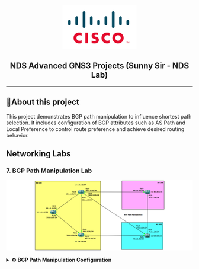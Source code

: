 <p align="center">
    <img src="./cisco-logo.png" alt="Logo" width="200">
</p>

<h2 align="center"> NDS Advanced GNS3 Projects (Sunny Sir - NDS Lab)</h2>

---

## 📝About this project

This project demonstrates BGP path manipulation to influence shortest path selection. It includes configuration of BGP attributes such as AS Path and Local Preference to control route preference and achieve desired routing behavior.


## Networking Labs

### 7. BGP Path Manipulation Lab

<p align="center">
    <img src="./7. BGP Path Manipulation.png" alt="7. BGP Path Manipulation.png">
</p>

<details>
<summary><strong>⚙️ BGP Path Manipulation Configuration</strong></summary>

<br>

## 🧩 Network Topology:
| Router | Loopback   | Interfaces with IPs                                                                      | AS  |
| ------ | ---------- | ---------------------------------------------------------------------------------------- | --- |
| R1     | 1.1.1.1/24 | f0/0 → 10.1.1.10/24<br>f1/0 → 20.1.1.10/24                                               | 100 |
| R2     | 2.2.2.2/24 | f0/0 → 60.1.1.10/24<br>f1/0 → 30.1.1.10/24<br>f1/1 → 10.1.1.20/24<br>f2/0 → 50.1.1.10/24 | 100 |
| R3     | 3.3.3.3/24 | f0/0 → 40.1.1.10/24<br>f1/0 → 30.1.1.20/24<br>f1/1 → 20.1.1.20/24                        | 100 |
| R4     | 4.4.4.4/24 | f0/0 → 60.1.1.20/24<br>f1/0 → 70.1.1.10/24                                               | 200 |
| R5     | 5.5.5.5/24 | f0/0 → 70.1.1.20/24<br>f1/0 → 40.1.1.20/24<br>f1/1 → 50.1.1.20/24                        | 300 |
---

## 🎯 Lab Goal: BGP Path Manipulation (Shortest Path Preference)
Scenario:
To force traffic to prefer R3 → R5 over R2 → R5, add AS-PATH prepending on R2

## 🛠️ Step-by-Step Configuration

### 🔌 1. Physical Setup in GNS3
- 🧱 Devices Required:
- Drag and drop:
  - 5 Cisco Routers (e.g., Cisco 7200 or 3725 with appropriate IOS)
  - Connections between routers
---

### 🔧 R1 (AS 100) Configuration 

```bash
conf t
interface Loopback1
 ip address 1.1.1.1 255.255.255.0
  no shutdown
interface f0/0
 ip address 10.1.1.10 255.255.255.0
  no shutdown
interface f1/0
 ip address 20.1.1.10 255.255.255.0
  no shutdown
router bgp 100
 bgp log-neighbor-changes
 network 1.1.1.0 mask 255.255.255.0
 neighbor 10.1.1.20 remote-as 100
 neighbor 20.1.1.20 remote-as 100

```
### 🔧 R2 (AS 100) Configuration 
```bash
conf t
interface Loopback1
 ip address 2.2.2.2 255.255.255.0
 no shutdown

interface f0/0
 ip address 60.1.1.10 255.255.255.0
 no shutdown

interface f1/0
 ip address 30.1.1.10 255.255.255.0
 no shutdown

interface f1/1
 ip address 10.1.1.20 255.255.255.0
 no shutdown

interface f2/0
 ip address 50.1.1.10 255.255.255.0
 no shutdown

router bgp 100
 bgp log-neighbor-changes
 network 2.2.2.0 mask 255.255.255.0
 neighbor 10.1.1.10 remote-as 100
 neighbor 30.1.1.20 remote-as 100
 neighbor 50.1.1.20 remote-as 300
 neighbor 60.1.1.20 remote-as 200

```
### 🔧 R3 (AS 100) Configuration
```bash
conf t
interface Loopback1
 ip address 3.3.3.3 255.255.255.0
 no shutdown

interface f0/0
 ip address 40.1.1.10 255.255.255.0
 no shutdown

interface f1/0
 ip address 30.1.1.20 255.255.255.0
 no shutdown

interface f1/1
 ip address 20.1.1.20 255.255.255.0
 no shutdown

router bgp 100
 bgp log-neighbor-changes
 network 3.3.3.0 mask 255.255.255.0
 neighbor 20.1.1.10 remote-as 100
 neighbor 30.1.1.10 remote-as 100
 neighbor 40.1.1.20 remote-as 300

```
### 🔧 R4 (AS 200) Configuration
```bash
conf t
interface Loopback1
 ip address 4.4.4.4 255.255.255.0
 no shutdown

interface f0/0
 ip address 60.1.1.20 255.255.255.0
 no shutdown

interface f1/0
 ip address 70.1.1.10 255.255.255.0
 no shutdown

router bgp 200
 bgp log-neighbor-changes
 network 4.4.4.0 mask 255.255.255.0
 neighbor 60.1.1.10 remote-as 100
 neighbor 70.1.1.20 remote-as 300

```
### 🔧 R5 (AS 300) Configuration
```bash
conf t
interface Loopback1
 ip address 5.5.5.5 255.255.255.0
 no shutdown

interface f0/0
 ip address 70.1.1.20 255.255.255.0
 no shutdown

interface f1/0
 ip address 40.1.1.20 255.255.255.0
 no shutdown

interface f1/1
 ip address 50.1.1.20 255.255.255.0
 no shutdown

router bgp 300
 bgp log-neighbor-changes
 network 5.5.5.0 mask 255.255.255.0
 neighbor 40.1.1.10 remote-as 100
 neighbor 50.1.1.10 remote-as 100
 neighbor 70.1.1.10 remote-as 200

```

### 🔧 Path Manipulation (AS-PATH Prepending Example) Configuration
```bash
router bgp 100
 neighbor 50.1.1.20 route-map PREPEND_OUT out
!
route-map PREPEND_OUT permit 10
 set as-path prepend 100 100 100

```
To force traffic to prefer R3 → R5 over R2 → R5, add AS-PATH prepending on R2.
R5 see the path from R2 as longer (AS 100 repeated 3 times), and prefer the shorter path via R3.
